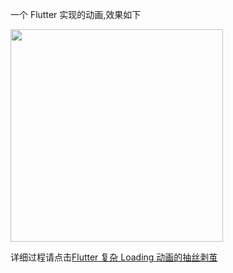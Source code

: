 一个 Flutter 实现的动画,效果如下

<img src="https://github.com/loveway/flutter_loading_animation/blob/master/screenshot/welcome.gif?raw=true" width="340px" />

详细过程请点击[Flutter 复杂 Loading 动画的抽丝剥茧](https://www.jianshu.com/p/575431630d5c)

